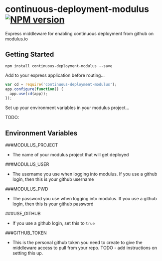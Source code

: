 # continuous-deployment-modulus [![NPM version](https://badge.fury.io/js/continuous-deployment-modulus.png)](http://badge.fury.io/js/continuous-deployment-modulus)  

Express middleware for enabling continuous deployment from github on modulus.io

## Getting Started

```shell
npm install continuous-deployment-modulus --save
```

Add to your express application before routing...

```js
var cd = require('continuous-deployment-modulus');
app.configure(function() {
  app.use(cd(app));
});
```

Set up your environment variables in your modulus project...

TODO:

## Environment Variables
###MODULUS_PROJECT
 - The name of your modulus project that will get deployed

###MODULUS_USER
 - The username you use when logging into modulus. If you use a github login, then this is your github username

###MODULUS_PWD
 - The password you use when logging into modulus. If you use a github login, then this is your github password

###USE_GITHUB
 - If you use a github login, set this to `true`

###GITHUB_TOKEN
 - This is the personal github token you need to create to give the middleware access to pull from your repo. TODO - add instructions on setting this up.
